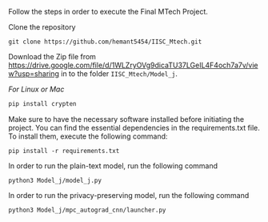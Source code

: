 Follow the steps in order to execute the Final MTech Project.

Clone the repository

```git clone https://github.com/hemant5454/IISC_Mtech.git```

Download the Zip file from https://drive.google.com/file/d/1WLZryOVg9dicaTU37LGeIL4F4och7a7v/view?usp=sharing in to the folder ```IISC_Mtech/Model_j```.

_For Linux or Mac_
```bash
pip install crypten
```


Make sure to have the necessary software installed before initiating the project. You can find the essential dependencies in the requirements.txt file. To install them, execute the following command: 

```pip install -r requirements.txt```

In order to run the plain-text model, run the following command 

```python3 Model_j/model_j.py```

In order to run the privacy-preserving model, run the following command 

```python3 Model_j/mpc_autograd_cnn/launcher.py```

